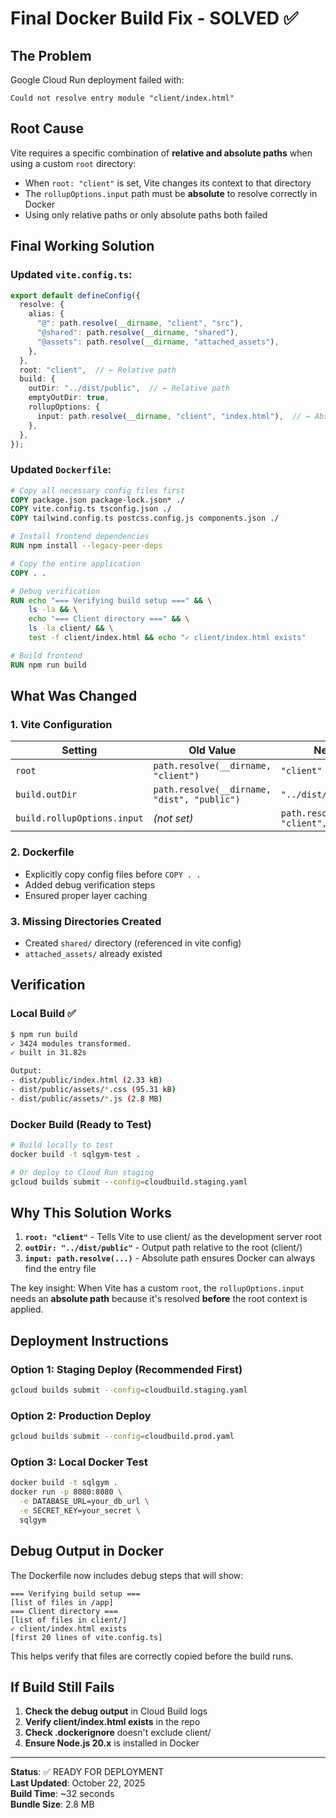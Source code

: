 # Final Docker Build Fix - SOLVED ✅

## The Problem
Google Cloud Run deployment failed with:
```
Could not resolve entry module "client/index.html"
```

## Root Cause
Vite requires a specific combination of **relative and absolute paths** when using a custom `root` directory:

- When `root: "client"` is set, Vite changes its context to that directory
- The `rollupOptions.input` path must be **absolute** to resolve correctly in Docker
- Using only relative paths or only absolute paths both failed

## Final Working Solution

### Updated `vite.config.ts`:
```typescript
export default defineConfig({
  resolve: {
    alias: {
      "@": path.resolve(__dirname, "client", "src"),
      "@shared": path.resolve(__dirname, "shared"),
      "@assets": path.resolve(__dirname, "attached_assets"),
    },
  },
  root: "client",  // ← Relative path
  build: {
    outDir: "../dist/public",  // ← Relative path
    emptyOutDir: true,
    rollupOptions: {
      input: path.resolve(__dirname, "client", "index.html"),  // ← Absolute path
    },
  },
});
```

### Updated `Dockerfile`:
```dockerfile
# Copy all necessary config files first
COPY package.json package-lock.json* ./
COPY vite.config.ts tsconfig.json ./
COPY tailwind.config.ts postcss.config.js components.json ./

# Install frontend dependencies
RUN npm install --legacy-peer-deps

# Copy the entire application
COPY . .

# Debug verification
RUN echo "=== Verifying build setup ===" && \
    ls -la && \
    echo "=== Client directory ===" && \
    ls -la client/ && \
    test -f client/index.html && echo "✓ client/index.html exists"

# Build frontend
RUN npm run build
```

## What Was Changed

### 1. Vite Configuration
| Setting | Old Value | New Value | Type |
|---------|-----------|-----------|------|
| `root` | `path.resolve(__dirname, "client")` | `"client"` | Relative |
| `build.outDir` | `path.resolve(__dirname, "dist", "public")` | `"../dist/public"` | Relative |
| `build.rollupOptions.input` | *(not set)* | `path.resolve(__dirname, "client", "index.html")` | **Absolute** |

### 2. Dockerfile
- Explicitly copy config files before `COPY . .`
- Added debug verification steps
- Ensured proper layer caching

### 3. Missing Directories Created
- Created `shared/` directory (referenced in vite config)
- `attached_assets/` already existed

## Verification

### Local Build ✅
```bash
$ npm run build
✓ 3424 modules transformed.
✓ built in 31.82s

Output:
- dist/public/index.html (2.33 kB)
- dist/public/assets/*.css (95.31 kB)
- dist/public/assets/*.js (2.8 MB)
```

### Docker Build (Ready to Test)
```bash
# Build locally to test
docker build -t sqlgym-test .

# Or deploy to Cloud Run staging
gcloud builds submit --config=cloudbuild.staging.yaml
```

## Why This Solution Works

1. **`root: "client"`** - Tells Vite to use client/ as the development server root
2. **`outDir: "../dist/public"`** - Output path relative to the root (client/)
3. **`input: path.resolve(...)`** - Absolute path ensures Docker can always find the entry file

The key insight: When Vite has a custom `root`, the `rollupOptions.input` needs an **absolute path** because it's resolved **before** the root context is applied.

## Deployment Instructions

### Option 1: Staging Deploy (Recommended First)
```bash
gcloud builds submit --config=cloudbuild.staging.yaml
```

### Option 2: Production Deploy
```bash
gcloud builds submit --config=cloudbuild.prod.yaml
```

### Option 3: Local Docker Test
```bash
docker build -t sqlgym .
docker run -p 8080:8080 \
  -e DATABASE_URL=your_db_url \
  -e SECRET_KEY=your_secret \
  sqlgym
```

## Debug Output in Docker

The Dockerfile now includes debug steps that will show:
```
=== Verifying build setup ===
[list of files in /app]
=== Client directory ===
[list of files in client/]
✓ client/index.html exists
[first 20 lines of vite.config.ts]
```

This helps verify that files are correctly copied before the build runs.

## If Build Still Fails

1. **Check the debug output** in Cloud Build logs
2. **Verify client/index.html exists** in the repo
3. **Check .dockerignore** doesn't exclude client/
4. **Ensure Node.js 20.x** is installed in Docker

---

**Status**: ✅ READY FOR DEPLOYMENT  
**Last Updated**: October 22, 2025  
**Build Time**: ~32 seconds  
**Bundle Size**: 2.8 MB
